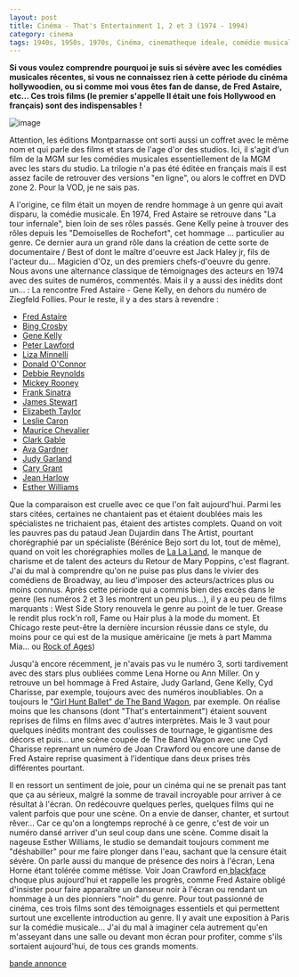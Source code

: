 ```yaml
---
layout: post
title: Cinéma - That's Entertainment 1, 2 et 3 (1974 - 1994)
category: cinema
tags: 1940s, 1950s, 1970s, Cinéma, cinematheque ideale, comédie musicale, documentaire
---
```

**Si vous voulez comprendre pourquoi je suis si sévère avec les comédies musicales récentes, si vous ne connaissez rien à cette période du cinéma hollywoodien, ou si comme moi vous êtes fan de danse, de Fred Astaire, etc... Ces trois films (le premier s'appelle Il était une fois Hollywood en français) sont des indispensables !**

![image](https://filedn.eu/llqi9IBxlYouGRXYG2xlROb/img/2019/thatsentertain.jpg)

Attention, les éditions Montparnasse ont sorti aussi un coffret avec le même nom et qui parle des films et stars de l'age d'or des studios. Ici, il s'agit d'un film de la MGM sur les comédies musicales essentiellement de la MGM avec les stars du studio. La trilogie n'a pas été éditée en français mais il est assez facile de retrouver des versions "en ligne", ou alors le coffret en DVD zone 2. Pour la VOD, je ne sais pas.

A l'origine, ce film était un moyen de rendre hommage à un genre qui avait disparu, la comédie musicale. En 1974, Fred Astaire se retrouve dans "La tour infernale", bien loin de ses rôles passés. Gene Kelly peine à trouver des rôles depuis les "Demoiselles de Rochefort", cet hommage ... particulier au genre. Ce dernier aura un grand rôle dans la création de cette sorte de documentaire / Best of dont le maître d'oeuvre est Jack Haley jr, fils de l'acteur du... Magicien d'Oz, un des premiers chefs-d'oeuvre du genre. Nous avons une alternance classique de témoignages des acteurs en 1974 avec des suites de numéros, commentés. Mais il y a aussi des inédits dont un... : La rencontre Fred Astaire - Gene Kelly, en dehors du numéro de Ziegfeld Follies. Pour le reste, il y a des stars à revendre : 

* <a title="Fred Astaire" href="https://fr.wikipedia.org/wiki/Fred_Astaire">Fred Astaire</a>
* <a title="Bing Crosby" href="https://fr.wikipedia.org/wiki/Bing_Crosby">Bing Crosby</a>
* <a title="Gene Kelly" href="https://fr.wikipedia.org/wiki/Gene_Kelly">Gene Kelly</a>
* <a title="Peter Lawford" href="https://fr.wikipedia.org/wiki/Peter_Lawford">Peter Lawford</a>
* <a title="Liza Minnelli" href="https://fr.wikipedia.org/wiki/Liza_Minnelli">Liza Minnelli</a>
* <a title="Donald O'Connor" href="https://fr.wikipedia.org/wiki/Donald_O%27Connor">Donald O'Connor</a>
* <a title="Debbie Reynolds" href="https://fr.wikipedia.org/wiki/Debbie_Reynolds">Debbie Reynolds</a>
* <a title="Mickey Rooney" href="https://fr.wikipedia.org/wiki/Mickey_Rooney">Mickey Rooney</a>
* <a title="Frank Sinatra" href="https://fr.wikipedia.org/wiki/Frank_Sinatra">Frank Sinatra</a>
* <a title="James Stewart" href="https://fr.wikipedia.org/wiki/James_Stewart">James Stewart</a>
* <a title="Elizabeth Taylor" href="https://fr.wikipedia.org/wiki/Elizabeth_Taylor">Elizabeth Taylor</a>
* <a title="Leslie Caron" href="https://fr.wikipedia.org/wiki/Leslie_Caron">Leslie Caron</a>
* <a title="Maurice Chevalier" href="https://fr.wikipedia.org/wiki/Maurice_Chevalier">Maurice Chevalier</a>
* <a title="Clark Gable" href="https://fr.wikipedia.org/wiki/Clark_Gable">Clark Gable</a>
* <a title="Ava Gardner" href="https://fr.wikipedia.org/wiki/Ava_Gardner">Ava Gardner</a>
* <a title="Judy Garland" href="https://fr.wikipedia.org/wiki/Judy_Garland">Judy Garland</a>
* <a title="Cary Grant" href="https://fr.wikipedia.org/wiki/Cary_Grant">Cary Grant</a>
* <a title="Jean Harlow" href="https://fr.wikipedia.org/wiki/Jean_Harlow">Jean Harlow</a>
* <a title="Esther Williams" href="https://fr.wikipedia.org/wiki/Esther_Williams">Esther Williams</a></li>

Que la comparaison est cruelle avec ce que l'on fait aujourd'hui. Parmi les stars citées, certaines ne chantaient pas et étaient doublées mais les spécialistes ne trichaient pas, étaient des artistes complets. Quand on voit les pauvres pas du pataud Jean Dujardin dans The Artist, pourtant chorégraphié par un spécialiste (Bérénice Bejo sort du lot, tout de même), quand on voit les chorégraphies molles de <a href="https://cheziceman.wordpress.com/2017/07/20/cinema-la-la-land-de-damien-chazelle-2016/">La La Land</a>, le manque de charisme et de talent des acteurs du Retour de Mary Poppins, c'est flagrant. J'ai du mal à comprendre qu'on ne puise pas plus dans le vivier des comédiens de Broadway, au lieu d'imposer des acteurs/actrices plus ou moins connus. Après cette période qui a commis bien des excès dans le genre (les numéros 2 et 3 les montrent un peu plus...), il y a eu peu de films marquants : West Side Story renouvela le genre au point de le tuer. Grease le rendit plus rock'n roll, Fame ou Hair plus à la mode du moment. Et Chicago reste peut-être la dernière incursion réussie dans ce style, du moins pour ce qui est de la musique américaine (je mets à part Mamma Mia... ou <a href="https://cheziceman.wordpress.com/2012/07/18/rock-forever/">Rock of Ages</a>)

Jusqu'à encore récemment, je n'avais pas vu le numéro 3, sorti tardivement avec des stars plus oubliées comme Lena Horne ou Ann Miller. On y retrouve un bel hommage à Fred Astaire, Judy Garland, Gene Kelly, Cyd Charisse, par exemple, toujours avec des numéros inoubliables. On a toujours le <a href="https://cheziceman.wordpress.com/2008/08/31/the-band-wagon-tous-en-scene/">"Girl Hunt Ballet" de The Band Wagon</a>, par exemple. On réalise moins que les chansons (dont "That's entertainment") étaient souvent reprises de films en films avec d'autres interprètes. Mais le 3 vaut pour quelques inédits montrant des coulisses de tournage, le gigantisme des décors et puis... une scène coupée de The Band Wagon avec une Cyd Charisse reprenant un numéro de Joan Crawford ou encore une danse de Fred Astaire reprise quasiment à l'identique dans deux prises très différentes pourtant. 

Il en ressort un sentiment de joie, pour un cinéma qui ne se prenait pas tant que ça au sérieux, malgré la somme de travail incroyable pour arriver à ce résultat à l'écran. On redécouvre quelques perles, quelques films qui ne valent parfois que pour une scène. On a envie de danser, chanter, et surtout rêver... Car ce qu'on a longtemps reproché à ce genre, c'est de voir un numéro dansé arriver d'un seul coup dans une scène. Comme disait la nageuse Esther Williams, le studio se demandait toujours comment me "déshabiller" pour me faire plonger dans l'eau, sachant que la censure était sévère. On parle aussi du manque de présence des noirs à l'écran, Lena Horne étant tolérée comme métisse. Voir Joan Crawford en<a href="https://fr.wikipedia.org/wiki/Blackface"> blackface</a> choque plus aujourd'hui et rappelle les progrès, comme Fred Astaire obligé d'insister pour faire apparaître un danseur noir à l'écran ou rendant un hommage à un des pionniers "noir" du genre. Pour tout passionné de cinéma, ces trois films sont des témoignages essentiels et qui permettent surtout une excellente introduction au genre. Il y avait une exposition à Paris sur la comédie musicale... J'ai du mal à imaginer cela autrement qu'en m'asseyant dans une salle ou devant mon écran pour profiter, comme s'ils sortaient aujourd'hui, de tous ces grands moments.

[bande annonce](https://www.youtube.com/watch?v=t6gX37d2eP8)


